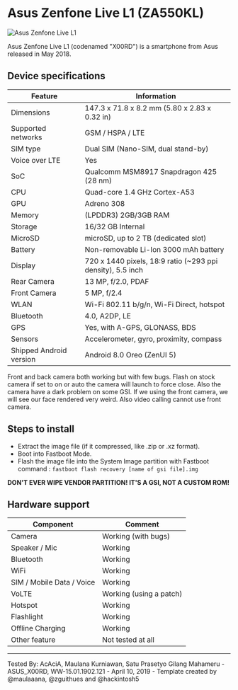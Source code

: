  # Asus Zenfone Live L1 (ZA550KL)
![Asus Zenfone Live L1](https://cdn2.gsmarena.com/vv/pics/asus/asus-zenfone-live-l1-za550kl-1.jpg)

Asus Zenfone Live L1 (codenamed "X00RD") is a smartphone from Asus released in May 2018.

## Device specifications

|         Feature         |                            Information                                |
|-------------------------|-----------------------------------------------------------------------|
| Dimensions              | 147.3 x 71.8 x 8.2 mm (5.80 x 2.83 x 0.32 in)                         |
| Supported networks      | GSM / HSPA / LTE                                                      |
| SIM type                | Dual SIM (Nano-SIM, dual stand-by)                                    |
| Voice over LTE          | Yes                                                                   |
| SoC                     | Qualcomm MSM8917 Snapdragon 425 (28 nm)                               |
| CPU                     | Quad-core 1.4 GHz Cortex-A53                                          |
| GPU                     | Adreno 308                                                            |
| Memory                  | (LPDDR3) 2GB/3GB RAM                                                  |
| Storage                 | 16/32 GB Internal                                                     |
| MicroSD                 | microSD, up to 2 TB (dedicated slot)                                  |
| Battery                 | Non-removable Li-Ion 3000 mAh battery                                 |
| Display                 | 720 x 1440 pixels, 18:9 ratio (~293 ppi density), 5.5 inch            |
| Rear Camera             | 13 MP, f/2.0, PDAF                                                    |
| Front Camera            | 5 MP, f/2.4                                                           |
| WLAN                    | Wi-Fi 802.11 b/g/n, Wi-Fi Direct, hotspot                             |
| Bluetooth               | 4.0, A2DP, LE                                                         |
| GPS                     | Yes, with A-GPS, GLONASS, BDS                                         |
| Sensors                 | Accelerometer, gyro, proximity, compass                               |
| Shipped Android version | Android 8.0 Oreo (ZenUI 5)                                            |

Front and back camera both working but with few bugs. Flash on stock camera if set to on or auto the camera will launch to force close. Also the camera have a dark problem on some GSI. If we using the front camera, we will see our face rendered very weird. Also video calling cannot use front camera.

## Steps to install

* Extract the image file (if it compressed, like .zip or .xz format).
* Boot into Fastboot Mode.
* Flash the image file into the System Image partition with Fastboot command :
`fastboot flash recovery [name of gsi file].img`

**DON'T EVER WIPE VENDOR PARTITION! IT'S A GSI, NOT A CUSTOM ROM!**

## Hardware support

| Component                 |      Comment                                              |
|---------------------------|-----------------------------------------------------------|
| Camera                    | Working (with bugs)                                       |
| Speaker / Mic             | Working                                                   |
| Bluetooth                 | Working                                                   |
| WiFi                      | Working                                                   |
| SIM / Mobile Data / Voice | Working                                                   |
| VoLTE                     | Working (using a patch)                                   |
| Hotspot                   | Working                                                   |
| Flashlight                | Working                                                   |
| Offline Charging          | Working                                                   |
| Other feature             | Not tested at all                                         |
---

Tested By: AcAciA, Maulana Kurniawan, Satu Prasetyo Gilang Mahameru - ASUS_X00RD, WW-15.01.1902.121 - April 10, 2019 - Template created by @maulaaana, @zguithues and @hackintosh5